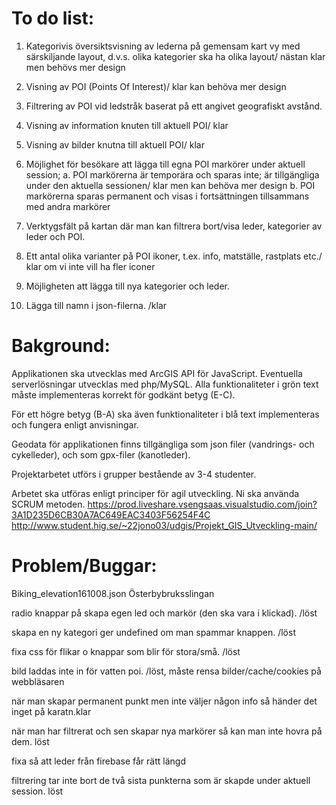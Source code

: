 # To do list:

1. Kategorivis översiktsvisning av lederna på gemensam kart vy med särskiljande layout, d.v.s. olika kategorier ska ha olika layout/ nästan klar men behövs mer design

2. Visning av POI (Points Of Interest)/ klar kan behöva mer design

3. Filtrering av POI vid ledstråk baserat på ett angivet geografiskt avstånd.

4. Visning av information knuten till aktuell POI/ klar

5. Visning av bilder knutna till aktuell POI/ klar

6. Möjlighet för besökare att lägga till egna POI markörer under aktuell session;
a. POI markörerna är temporära och sparas inte; är tillgängliga under den aktuella sessionen/ klar men kan behöva mer design
b. POI markörerna sparas permanent och visas i fortsättningen tillsammans med andra markörer

7. Verktygsfält på kartan där man kan filtrera bort/visa leder, kategorier av leder och POI.

8. Ett antal olika varianter på POI ikoner, t.ex. info, matställe, rastplats etc./ klar om vi inte vill ha fler iconer

9. Möjligheten att lägga till nya kategorier och leder.

10. Lägga till namn i json-filerna. /klar

# Bakground:

Applikationen ska utvecklas med ArcGIS API för JavaScript. Eventuella serverlösningar utvecklas med php/MySQL.
Alla funktionaliteter i grön text måste implementeras korrekt för godkänt betyg (E-C).

För ett högre betyg (B-A) ska även funktionaliteter i blå text implementeras och fungera enligt anvisningar.

Geodata för applikationen finns tillgängliga som json filer (vandrings- och cykelleder), och som gpx-filer (kanotleder).

Projektarbetet utförs i grupper bestående av 3-4 studenter.

Arbetet ska utföras enligt principer för agil utveckling. Ni ska använda SCRUM metoden.
https://prod.liveshare.vsengsaas.visualstudio.com/join?3A1D235D6CB30A7AC649EAC3403F56254F4C
http://www.student.hig.se/~22jono03/udgis/Projekt_GIS_Utveckling-main/

# Problem/Buggar:

Biking_elevation161008.json
Österbybruksslingan

radio knappar på skapa egen led och markör (den ska vara i klickad). /löst

skapa en ny kategori ger undefined om man spammar knappen. /löst

fixa css för flikar o knappar som blir för stora/små. /löst

bild laddas inte in för vatten poi. /löst, måste rensa bilder/cache/cookies på webbläsaren

när man skapar permanent punkt men inte väljer någon info så händer det inget på karatn.klar

när man har filtrerat och sen skapar nya markörer så kan man inte hovra på dem. löst

fixa så att leder från firebase får rätt längd

filtrering tar inte bort de två sista punkterna som är skapde under aktuell session. löst

